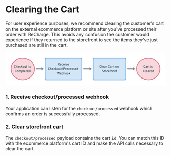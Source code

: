 # Clearing the Cart
For user experience purposes, we recommend clearing the customer's cart on the external ecommerce platform or site after you've processed their order with ReCharge. This avoids any confusion the customer would experience if they returned to the storefront to see the items they've just purchased are still in the cart.

![clearing cart](assets/images/clearing-cart.png)

### 1. Receive checkout/processed webhook
Your application can listen for the `checkout/processed` webhook which confirms an order is successfully processed. 

### 2. Clear storefront cart
The `checkout/processed` payload contains the cart `id`. You can match this ID with the ecommerce platform's cart ID and make the API calls necessary to clear the cart.